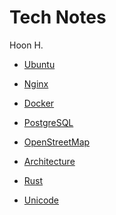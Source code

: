 Tech Notes
==========
Hoon H.

- [Ubuntu](Ubuntu.md)
- [Nginx](Nginx.md)
- [Docker](Docker.md)
- [PostgreSQL](PostgreSQL.md)
- [OpenStreetMap](OpenStreetMap.md)

- [Architecture](Architecture)
- [Rust](Rust.md)
- [Unicode](Unicode.md)
